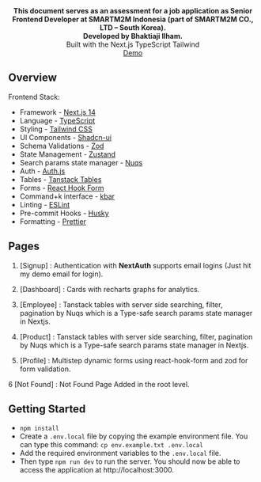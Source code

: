 <div align="center"><strong>This document serves as an assessment for a job application as Senior Frontend Developer at SMARTM2M Indonesia (part of SMARTM2M CO., LTD – South Korea). <br/> Developed by Bhaktiaji Ilham.</strong></div>

<div align="center">Built with the Next.js TypeScript Tailwind</div>

<div align="center"><a href="https://smartm-2-m-assesment-bhaktiaji-ilham-mabruri.vercel.app/">Demo</a></div>

## Overview

Frontend Stack:

- Framework - [Next.js 14](https://nextjs.org/13)
- Language - [TypeScript](https://www.typescriptlang.org)
- Styling - [Tailwind CSS](https://tailwindcss.com)
- UI Components - [Shadcn-ui](https://ui.shadcn.com)
- Schema Validations - [Zod](https://zod.dev)
- State Management - [Zustand](https://zustand-demo.pmnd.rs)
- Search params state manager - [Nuqs](https://nuqs.47ng.com/)
- Auth - [Auth.js](https://authjs.dev/)
- Tables - [Tanstack Tables](https://ui.shadcn.com/docs/components/data-table)
- Forms - [React Hook Form](https://ui.shadcn.com/docs/components/form)
- Command+k interface - [kbar](https://kbar.vercel.app/)
- Linting - [ESLint](https://eslint.org)
- Pre-commit Hooks - [Husky](https://typicode.github.io/husky/)
- Formatting - [Prettier](https://prettier.io)


## Pages

1. [Signup] : Authentication with **NextAuth** supports email logins (Just hit my demo email for login).  

2. [Dashboard] : Cards with recharts graphs for analytics.                                                               

3. [Employee] : Tanstack tables with server side searching, filter, pagination by Nuqs which is a Type-safe search params state manager in Nextjs.
                                                       
4. [Product] : Tanstack tables with server side searching, filter, pagination by Nuqs which is a Type-safe search params state manager in Nextjs.                                                                           
5. [Profile] : Multistep dynamic forms using react-hook-form and zod for form validation. 

6 [Not Found] : Not Found Page Added in the root level.      



## Getting Started

- `npm install`
- Create a `.env.local` file by copying the example environment file. You can type this command:
  `cp env.example.txt .env.local`
- Add the required environment variables to the `.env.local` file.
- Then type `npm run dev` to run the server. You should now be able to access the application at http://localhost:3000.
